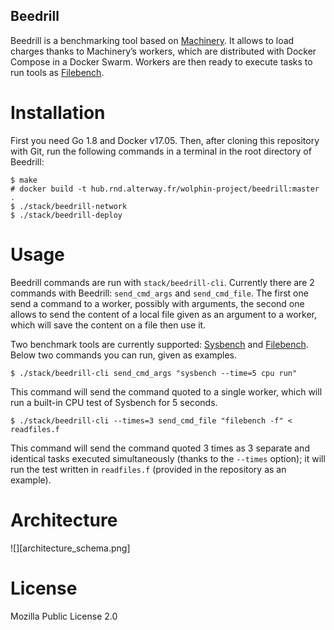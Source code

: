 ## Beedrill

Beedrill is a benchmarking tool based on [Machinery](https://github.com/RichardKnop/machinery). It allows to load charges thanks to Machinery’s workers, which are distributed with Docker Compose in a Docker Swarm. Workers are then ready to execute tasks to run tools as [Filebench](https://github.com/filebench/filebench).

# Installation
First you need Go 1.8 and Docker v17.05. Then, after cloning this repository with Git, run the following commands in a terminal in the root directory of Beedrill:

``` shell
$ make
# docker build -t hub.rnd.alterway.fr/wolphin-project/beedrill:master .
$ ./stack/beedrill-network
$ ./stack/beedrill-deploy
```

# Usage
Beedrill commands are run with `stack/beedrill-cli`. Currently there are 2 commands with Beedrill: `send_cmd_args` and `send_cmd_file`. The first one send a command to a worker, possibly with arguments, the second one allows to send the content of a local file given as an argument to a worker, which will save the content on a file then use it.

Two benchmark tools are currently supported: [Sysbench](https://github.com/akopytov/sysbench) and [Filebench](https://github.com/filebench/filebench). Below two commands you can run, given as examples.

``` shell
$ ./stack/beedrill-cli send_cmd_args "sysbench --time=5 cpu run"
```

This command will send the command quoted to a single worker, which will run a built-in CPU test of Sysbench for 5 seconds.

``` shell
$ ./stack/beedrill-cli --times=3 send_cmd_file "filebench -f" < readfiles.f
```

This command will send the command quoted 3 times as 3 separate and identical tasks executed simultaneously (thanks to the ``--times`` option); it will run the test written in `readfiles.f` (provided in the repository as an example).

# Architecture

![][architecture_schema.png]

# License
Mozilla Public License 2.0
